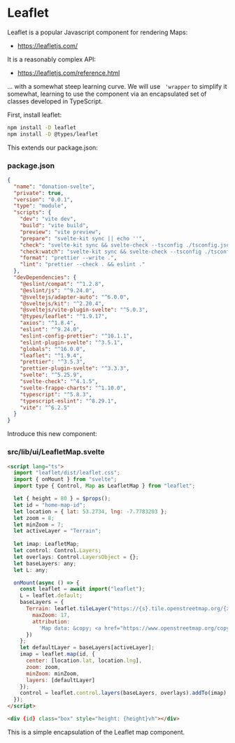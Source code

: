 # Leaflet

Leaflet is a popular Javascript component for rendering Maps:

- <https://leafletjs.com/>

It is a reasonably complex API:

- <https://leafletjs.com/reference.html>

... with a somewhat steep learning curve. We will use ` 'wrapper` to simplify it somewhat, learning to use the component via an encapsulated set of classes developed in TypeScript.

First, install leaflet:

~~~bash
npm install -D leaflet
npm install -D @types/leaflet
~~~

This extends our package.json:

### package.json

~~~json
{
  "name": "donation-svelte",
  "private": true,
  "version": "0.0.1",
  "type": "module",
  "scripts": {
    "dev": "vite dev",
    "build": "vite build",
    "preview": "vite preview",
    "prepare": "svelte-kit sync || echo ''",
    "check": "svelte-kit sync && svelte-check --tsconfig ./tsconfig.json",
    "check:watch": "svelte-kit sync && svelte-check --tsconfig ./tsconfig.json --watch",
    "format": "prettier --write .",
    "lint": "prettier --check . && eslint ."
  },
  "devDependencies": {
    "@eslint/compat": "^1.2.8",
    "@eslint/js": "^9.24.0",
    "@sveltejs/adapter-auto": "^6.0.0",
    "@sveltejs/kit": "^2.20.4",
    "@sveltejs/vite-plugin-svelte": "^5.0.3",
    "@types/leaflet": "^1.9.17",
    "axios": "^1.8.4",
    "eslint": "^9.24.0",
    "eslint-config-prettier": "^10.1.1",
    "eslint-plugin-svelte": "^3.5.1",
    "globals": "^16.0.0",
    "leaflet": "^1.9.4",
    "prettier": "^3.5.3",
    "prettier-plugin-svelte": "^3.3.3",
    "svelte": "^5.25.9",
    "svelte-check": "^4.1.5",
    "svelte-frappe-charts": "^1.10.0",
    "typescript": "^5.8.3",
    "typescript-eslint": "^8.29.1",
    "vite": "^6.2.5"
  }
}
~~~

Introduce this new component:

### src/lib/ui/LeafletMap.svelte

~~~html
<script lang="ts">
  import "leaflet/dist/leaflet.css";
  import { onMount } from "svelte";
  import type { Control, Map as LeafletMap } from "leaflet";

  let { height = 80 } = $props();
  let id = "home-map-id";
  let location = { lat: 53.2734, lng: -7.7783203 };
  let zoom = 8;
  let minZoom = 7;
  let activeLayer = "Terrain";
  
  let imap: LeafletMap;
  let control: Control.Layers;
  let overlays: Control.LayersObject = {};
  let baseLayers: any;
  let L: any;

  onMount(async () => {
    const leaflet = await import("leaflet");
    L = leaflet.default;
    baseLayers = {
      Terrain: leaflet.tileLayer("https://{s}.tile.openstreetmap.org/{z}/{x}/{y}.png", {
        maxZoom: 17,
        attribution:
          'Map data: &copy; <a href="https://www.openstreetmap.org/copyright">OpenStreetMap</a> contributors, <a href="http://viewfinderpanoramas.org">SRTM</a> | Map style: &copy; <a href="https://opentopomap.org">OpenTopoMap</a> (<a href="https://creativecommons.org/licenses/by-sa/3.0/">CC-BY-SA</a>)'
      })
    };
    let defaultLayer = baseLayers[activeLayer];
    imap = leaflet.map(id, {
      center: [location.lat, location.lng],
      zoom: zoom,
      minZoom: minZoom,
      layers: [defaultLayer]
    });
    control = leaflet.control.layers(baseLayers, overlays).addTo(imap);
  });
</script>

<div {id} class="box" style="height: {height}vh"></div>
~~~

This is a simple encapsulation of the Leaflet map component.

